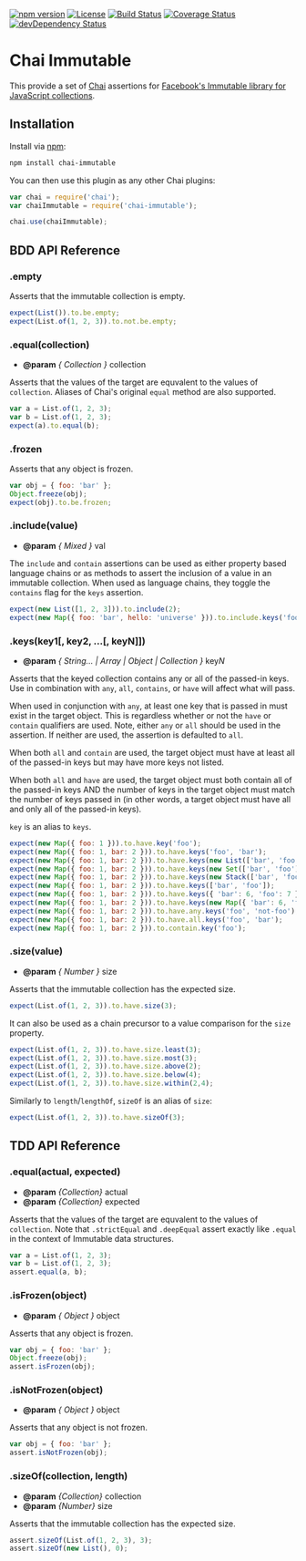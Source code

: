 [![npm version](https://img.shields.io/npm/v/chai-immutable.svg)](https://npmjs.org/package/chai-immutable)
[![License](https://img.shields.io/npm/l/chai-immutable.svg)](LICENSE)
[![Build Status](https://travis-ci.org/astorije/chai-immutable.svg?branch=master)](https://travis-ci.org/astorije/chai-immutable)
[![Coverage Status](https://coveralls.io/repos/astorije/chai-immutable/badge.svg)](https://coveralls.io/r/astorije/chai-immutable)
[![devDependency Status](https://david-dm.org/astorije/chai-immutable/dev-status.svg)](https://david-dm.org/astorije/chai-immutable#info=devDependencies)

# Chai Immutable

This provide a set of [Chai](http://chaijs.com/) assertions for [Facebook's Immutable library for JavaScript collections](http://facebook.github.io/immutable-js/).

## Installation

Install via [npm](http://npmjs.org):

```bash
npm install chai-immutable
```

You can then use this plugin as any other Chai plugins:

```js
var chai = require('chai');
var chaiImmutable = require('chai-immutable');

chai.use(chaiImmutable);
```

## BDD API Reference

### .empty

Asserts that the immutable collection is empty.

```js
expect(List()).to.be.empty;
expect(List.of(1, 2, 3)).to.not.be.empty;
```

### .equal(collection)

- **@param** *{ Collection }* collection

Asserts that the values of the target are equvalent to the values of
`collection`. Aliases of Chai's original `equal` method are also supported.

```js
var a = List.of(1, 2, 3);
var b = List.of(1, 2, 3);
expect(a).to.equal(b);
```

### .frozen

Asserts that any object is frozen.

```js
var obj = { foo: 'bar' };
Object.freeze(obj);
expect(obj).to.be.frozen;
```

### .include(value)

- **@param** *{ Mixed }* val

The `include` and `contain` assertions can be used as either property
based language chains or as methods to assert the inclusion of a value
in an immutable collection. When used as language chains, they toggle the
`contains` flag for the `keys` assertion.

```js
expect(new List([1, 2, 3])).to.include(2);
expect(new Map({ foo: 'bar', hello: 'universe' })).to.include.keys('foo');
```

### .keys(key1[, key2, ...[, keyN]])

- **@param** *{ String... | Array | Object | Collection }* key*N*

Asserts that the keyed collection contains any or all of the passed-in
keys. Use in combination with `any`, `all`, `contains`, or `have` will
affect what will pass.

When used in conjunction with `any`, at least one key that is passed in
must exist in the target object. This is regardless whether or not
the `have` or `contain` qualifiers are used. Note, either `any` or `all`
should be used in the assertion. If neither are used, the assertion is
defaulted to `all`.

When both `all` and `contain` are used, the target object must have at
least all of the passed-in keys but may have more keys not listed.

When both `all` and `have` are used, the target object must both contain
all of the passed-in keys AND the number of keys in the target object must
match the number of keys passed in (in other words, a target object must
have all and only all of the passed-in keys).

`key` is an alias to `keys`.

```js
expect(new Map({ foo: 1 })).to.have.key('foo');
expect(new Map({ foo: 1, bar: 2 })).to.have.keys('foo', 'bar');
expect(new Map({ foo: 1, bar: 2 })).to.have.keys(new List(['bar', 'foo']));
expect(new Map({ foo: 1, bar: 2 })).to.have.keys(new Set(['bar', 'foo']));
expect(new Map({ foo: 1, bar: 2 })).to.have.keys(new Stack(['bar', 'foo']));
expect(new Map({ foo: 1, bar: 2 })).to.have.keys(['bar', 'foo']);
expect(new Map({ foo: 1, bar: 2 })).to.have.keys({ 'bar': 6, 'foo': 7 });
expect(new Map({ foo: 1, bar: 2 })).to.have.keys(new Map({ 'bar': 6, 'foo': 7 }));
expect(new Map({ foo: 1, bar: 2 })).to.have.any.keys('foo', 'not-foo');
expect(new Map({ foo: 1, bar: 2 })).to.have.all.keys('foo', 'bar');
expect(new Map({ foo: 1, bar: 2 })).to.contain.key('foo');
```

### .size(value)

- **@param** *{ Number }* size

Asserts that the immutable collection has the expected size.

```js
expect(List.of(1, 2, 3)).to.have.size(3);
```

It can also be used as a chain precursor to a value comparison for the
`size` property.

```js
expect(List.of(1, 2, 3)).to.have.size.least(3);
expect(List.of(1, 2, 3)).to.have.size.most(3);
expect(List.of(1, 2, 3)).to.have.size.above(2);
expect(List.of(1, 2, 3)).to.have.size.below(4);
expect(List.of(1, 2, 3)).to.have.size.within(2,4);
```

Similarly to `length`/`lengthOf`, `sizeOf` is an alias of `size`:

```js
expect(List.of(1, 2, 3)).to.have.sizeOf(3);
```

## TDD API Reference

### .equal(actual, expected)

- **@param** *{Collection}* actual
- **@param** *{Collection}* expected

Asserts that the values of the target are equvalent to the values of
`collection`. Note that `.strictEqual` and `.deepEqual` assert exactly like
`.equal` in the context of Immutable data structures.

```js
var a = List.of(1, 2, 3);
var b = List.of(1, 2, 3);
assert.equal(a, b);
```

### .isFrozen(object)

- **@param** *{ Object }* object

Asserts that any object is frozen.

```js
var obj = { foo: 'bar' };
Object.freeze(obj);
assert.isFrozen(obj);
```

### .isNotFrozen(object)

- **@param** *{ Object }* object

Asserts that any object is not frozen.

```js
var obj = { foo: 'bar' };
assert.isNotFrozen(obj);
```

### .sizeOf(collection, length)

- **@param** *{Collection}* collection
- **@param** *{Number}* size

Asserts that the immutable collection has the expected size.

```js
assert.sizeOf(List.of(1, 2, 3), 3);
assert.sizeOf(new List(), 0);
```
